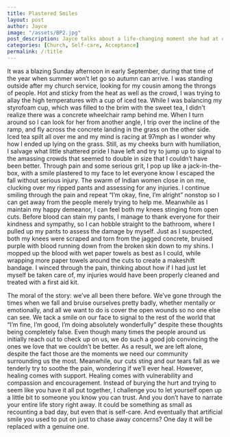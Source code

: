 ```yaml
---
title: Plastered Smiles
layout: post
author: Jayce
image: "/assets/BP2.jpg"
post_description: Jayce talks about a life-changing moment she had at church, and reflects upon how it affected her perception of the world.
categories: [Church, Self-care, Acceptance]
permalink: /:title
---
```


It was a blazing Sunday afternoon in early September, during that time of the year when summer won’t let go so autumn can arrive. I was standing outside after my church service, looking for my cousin among the throngs of people. Hot and sticky from the heat as well as the crowd, I was trying to allay the high temperatures with a cup of iced tea. While I was balancing my styrofoam cup, which was filled to the brim with the sweet tea, I didn't realize there was a concrete wheelchair ramp behind me. When I turn around so I can look for her from another angle, I trip over the incline of the ramp, and fly across the concrete landing in the grass on the other side. Iced tea spilt all over me and my mind is racing at 97mph as I wonder why how I ended up lying on the grass. Still, as my cheeks burn with humiliation, I salvage what little shattered pride I have left and try to jump up to signal to the amassing crowds that seemed to double in size that I couldn’t have been better. Through pain and some serious grit, I pop up like a jack-in-the-box, with a smile plastered to my face to let everyone know I escaped the fall without serious injury. The swarm of Indian women close in on me, clucking over my ripped pants and assessing for any injuries. I continue smiling through the pain and repeat “I’m okay, fine, I’m alright” nonstop so I can get away from the people merely trying to help me. Meanwhile as I maintain my happy demeanor, I can feel both my knees stinging from open cuts. Before blood can stain my pants, I manage to thank everyone for their kindness and sympathy, so I can hobble straight to the bathroom, where I pulled up my pants to assess the damage by myself. Just as I suspected, both my knees were scraped and torn from the jagged concrete, bruised purple with blood running down from the broken skin down to my shins. I mopped up the blood with wet paper towels as best as I could, while wrapping more paper towels around the cuts to create a makeshift bandage. I winced through the pain, thinking about how if I had just let myself be taken care of, my injuries would have been properly cleaned and treated with a first aid kit.

The moral of the story: we’ve all been there before. We’ve gone through the times when we fall and bruise ourselves pretty badly, whether mentally or emotionally, and all we want to do is cover the open wounds so no one else can see. We tack a smile on our face to signal to the rest of the world that “I’m fine, I’m good, I’m doing absolutely wonderfully” despite these thoughts being completely false. Even though many times  the people around us initially reach out to check up on us, we do such a good job convincing the ones we love that we couldn’t be better. As a result, we are left alone, despite the fact those are the moments we need our community surrounding us the most. Meanwhile, our cuts sting and our tears fall as we tenderly try to soothe the pain, wondering if we’ll ever heal. However, healing comes with support. Healing comes with vulnerability and compassion and encouragement. Instead of burying the hurt and trying to seem like you have it all put together, I challenge you to let yourself open up a little bit to someone you know you can trust. And you don’t have to narrate your entire life story right away. It could be something as small as recounting a bad day, but even that is self-care. And eventually that artificial smile you used to put on just to chase away concerns? One day it will be replaced with a genuine one.